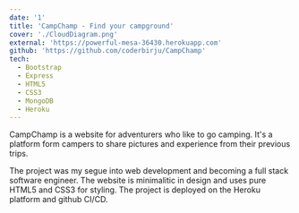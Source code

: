 ```yaml
---
date: '1'
title: 'CampChamp - Find your campground'
cover: './CloudDiagram.png'
external: 'https://powerful-mesa-36430.herokuapp.com'
github: 'https://github.com/coderbirju/CampChamp'
tech:
  - Bootstrap
  - Express
  - HTML5
  - CSS3
  - MongoDB
  - Heroku
---
```


CampChamp is a website for adventurers who like to go camping. It's a platform form campers to share pictures and experience from their previous trips.

The project was my segue into web development and becoming a full stack software engineer. The website is minimalitic in design and uses pure HTML5 and CSS3 for styling. The project is deployed on the Heroku platform and github CI/CD.
